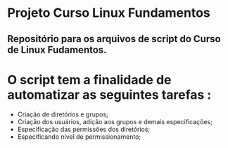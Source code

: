 # Projeto Curso Linux Fundamentos

## Repositório para os arquivos de script do Curso de Linux Fudamentos. 

# O script tem a finalidade de automatizar as seguintes tarefas :

* Criação de diretórios e grupos;
* Criação dos usuários, adição aos grupos e demais especificações;
* Especificação das permissões dos diretórios;
* Especificando nível de permissionamento;
